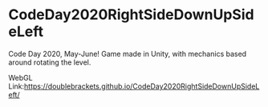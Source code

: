 # CodeDay2020RightSideDownUpSideLeft
Code Day 2020, May-June! Game made in Unity, with mechanics based around rotating the level.

WebGL Link:https://doublebrackets.github.io/CodeDay2020RightSideDownUpSideLeft/
